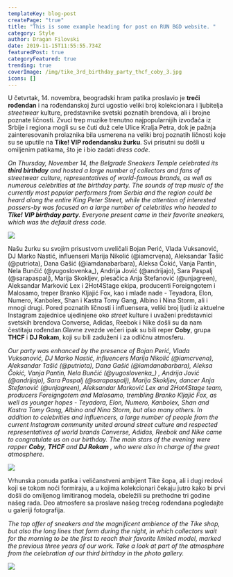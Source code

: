 ```yaml
---
templateKey: blog-post
createPage: "true"
title: "This is some example heading for post on RUN BGD website. "
category: Style
author: Dragan Filovski
date: 2019-11-15T11:55:55.734Z
featuredPost: true
categoryFeatured: true
trending: true
coverImage: /img/tike_3rd_birthday_party_thcf_coby_3.jpg
icons: []
---
```

U četvrtak, 14. novembra, beogradski hram patika proslavio je **treći rođendan** i na rođendanskoj žurci ugostio veliki broj kolekcionara i ljubitelja *streetwear* kulture, predstavnike svetski poznatih brendova, ali i brojne poznate ličnosti. Zvuci trep muzike trenutno najpopularnijih izvođača iz Srbije i regiona mogli su se čuti duž cele Ulice Kralja Petra, dok je pažnja zainteresovanih prolaznika bila usmerena na veliki broj poznatih ličnosti koje su se uputile na **Tike! VIP rođendansku žurku**. Svi prisutni su došli u omiljenim patikama, što je i bio zadati *dress code*.

*On Thursday, November 14, the Belgrade Sneakers Temple celebrated its **third birthday** and hosted a large number of collectors and fans of streetwear culture, representatives of world-famous brands, as well as numerous celebrities at the birthday party. The sounds of trep music of the currently most popular performers from Serbia and the region could be heard along the entire King Peter Street, while the attention of interested passers-by was focused on a large number of celebrities who headed to **Tike! VIP birthday party**. Everyone present came in their favorite sneakers, which was the default dress code.*

![](/img/tike_3rd_birthday_party_1.jpg)

Našu žurku su svojim prisustvom uveličali Bojan Perić, Vlada Vuksanović, DJ Marko Nastić, influenseri Marija Nikolić (@iamcrvena), Aleksandar Tašić (@putriota), Dana Gašić (@iamdanabarbara), Aleksa Čokić, Vanja Pantin, Nela Bunčić (@yugoslovenka_), Andrija Jović (@andrijajo), Sara Paspalj (@sarapaspalj), Marija Skokljev, plesačica Anja Stefanović (@unjagreen), Aleksandar Marković Lex i 2Hot4Stage ekipa, producenti Foreigngotem i Malosamo, treper Branko Kljajić Fox, kao i mlađe nade - Teyadora, Elon, Numero, Kanbolex, Shan i Kastra Tomy Gang, Albino i Nina Storm, ali i mnogi drugi. Pored poznatih ličnosti i influensera, veliki broj ljudi iz aktuelne Instagram zajednice ujedinjene oko *street* kulture i uvaženi predstavnici svetskih brendova Converse, Adidas, Reebok i Nike došli su da nam čestitaju rođendan.Glavne zvezde večeri ipak su bili reper **Coby**, grupa **THCF** i **DJ Rokam**, koji su bili zaduženi i za odličnu atmosferu.

*Our party was enhanced by the presence of Bojan Perić, Vlada Vuksanović, DJ Marko Nastić, influencers Marija Nikolić (@iamcrvena), Aleksandar Tašić (@putriota), Dana Gašić (@iamdanabarbara), Aleksa Čokić, Vanja Pantin, Nela Bunčić (@yugoslovenka_) , Andrija Jović (@andrijajo), Sara Paspalj (@sarapaspalj), Marija Skokljev, dancer Anja Stefanović (@unjagreen), Aleksandar Marković Lex and 2Hot4Stage team, producers Foreigngotem and Malosamo, trembling Branko Kljajić Fox, as well as younger hopes - Teyadora, Elon, Numero, Kanbolex, Shan and Kastra Tomy Gang, Albino and Nina Storm, but also many others. In addition to celebrities and influencers, a large number of people from the current Instagram community united around street culture and respected representatives of world brands Converse, Adidas, Reebok and Nike came to congratulate us on our birthday. The main stars of the evening were rapper **Coby**, **THCF** and **DJ Rokam** , who were also in charge of the great atmosphere*.

![](/img/tike_3rd_birthday_party-27-.jpg)

Vrhunska ponuda patika i veličanstveni ambijent Tike šopa, ali i dugi redovi koji se tokom noći formiraju, a u kojima kolekcionari čekaju jutro kako bi prvi došli do omiljenog limitiranog modela, obeležili su prethodne tri godine našeg rada. Deo atmosfere sa proslave našeg trećeg rođendana pogledajte u galeriji fotografija.

*The top offer of sneakers and the magnificent ambience of the Tike shop, but also the long lines that form during the night, in which collectors wait for the morning to be the first to reach their favorite limited model, marked the previous three years of our work. Take a look at part of the atmosphere from the celebration of our third birthday in the photo gallery.*

![](/img/tike_3rd_birthday_party-24-.jpg)